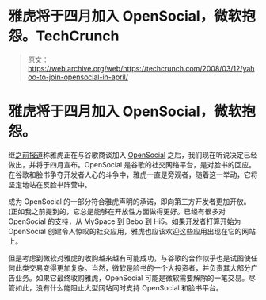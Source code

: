 # 雅虎将于四月加入 OpenSocial，微软抱怨。TechCrunch

> 原文：<https://web.archive.org/web/https://techcrunch.com/2008/03/12/yahoo-to-join-opensocial-in-april/>

# 雅虎将于四月加入 OpenSocial，微软抱怨。

继[之前报道](https://web.archive.org/web/20221005235730/http://www.beta.techcrunch.com/2008/03/11/yahoo-in-discussions-to-join-google-opensocial/)称雅虎正在与谷歌商谈加入 [OpenSocial](https://web.archive.org/web/20221005235730/http://www.beta.techcrunch.com/2007/11/01/confirmed-myspace-to-join-google-opensocial/) 之后，我们现在听说决定已经做出，并将于四月宣布。OpenSocial 是谷歌的社交网络平台，是对脸书的回应。在谷歌和脸书争夺开发者人心的斗争中，雅虎一直是旁观者，随着这一举动，它将坚定地站在反脸书阵营中。

成为 OpenSocial 的一部分符合雅虎声明的承诺，即向第三方开发者更加开放。(正如我之前提到的，它总是能够在开放性方面做得更好。已经有很多对 OpenSocial 的支持，从 MySpace 到 Bebo 到 Hi5。如果开发者打算开始为 OpenSocial 创建令人惊叹的社交应用，雅虎也应该欢迎这些应用出现在它的网站上。

但是考虑到微软对雅虎的收购越来越有可能成功，与谷歌的合作似乎也是试图使任何此类交易变得更加复杂。当然，微软是脸书的一个大投资者，并负责其大部分广告业务。如果它最终收购雅虎，OpenSocial 可能是微软需要解除的一笔交易。尽管如此，没有什么能阻止大型网站同时支持 OpenSocial 和脸书平台。